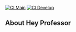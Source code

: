 [![CI Main](https://github.com/guilhermehiginoo/hey-professor/actions/workflows/laravel.yml/badge.svg?branch=develop)](https://github.com/guilhermehiginoo/hey-professor/actions/workflows/laravel.yml)
[![CI Develop](https://github.com/guilhermehiginoo/hey-professor/actions/workflows/laravel.yml/badge.svg?branch=develop)](https://github.com/guilhermehiginoo/hey-professor/actions/workflows/laravel.yml)

## About Hey Professor
